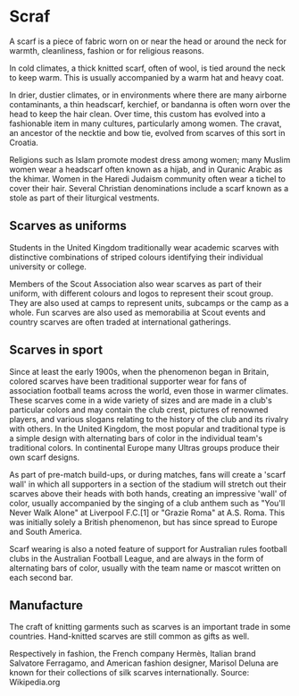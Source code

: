 # Scraf

A scarf is a piece of fabric worn on or near the head or around the neck for warmth, cleanliness, fashion or for religious reasons.

In cold climates, a thick knitted scarf, often of wool, is tied around the neck to keep warm. This is usually accompanied by a warm hat and heavy coat.

In drier, dustier climates, or in environments where there are many airborne contaminants, a thin headscarf, kerchief, or bandanna is often worn over the head to keep the hair clean. Over time, this custom has evolved into a fashionable item in many cultures, particularly among women. The cravat, an ancestor of the necktie and bow tie, evolved from scarves of this sort in Croatia.

Religions such as Islam promote modest dress among women; many Muslim women wear a headscarf often known as a hijab, and in Quranic Arabic as the khimar. Women in the Haredi Judaism community often wear a tichel to cover their hair. Several Christian denominations include a scarf known as a stole as part of their liturgical vestments.

## Scarves as uniforms 

Students in the United Kingdom traditionally wear academic scarves with distinctive combinations of striped colours identifying their individual university or college.

Members of the Scout Association also wear scarves as part of their uniform, with different colours and logos to represent their scout group. They are also used at camps to represent units, subcamps or the camp as a whole. Fun scarves are also used as memorabilia at Scout events and country scarves are often traded at international gatherings.

## Scarves in sport 

Since at least the early 1900s, when the phenomenon began in Britain, colored scarves have been traditional supporter wear for fans of association football teams across the world, even those in warmer climates. These scarves come in a wide variety of sizes and are made in a club's particular colors and may contain the club crest, pictures of renowned players, and various slogans relating to the history of the club and its rivalry with others. In the United Kingdom, the most popular and traditional type is a simple design with alternating bars of color in the individual team's traditional colors. In continental Europe many Ultras groups produce their own scarf designs.

As part of pre-match build-ups, or during matches, fans will create a 'scarf wall' in which all supporters in a section of the stadium will stretch out their scarves above their heads with both hands, creating an impressive 'wall' of color, usually accompanied by the singing of a club anthem such as "You'll Never Walk Alone" at Liverpool F.C.[1] or "Grazie Roma" at A.S. Roma. This was initially solely a British phenomenon, but has since spread to Europe and South America.

Scarf wearing is also a noted feature of support for Australian rules football clubs in the Australian Football League, and are always in the form of alternating bars of color, usually with the team name or mascot written on each second bar.

## Manufacture 

The craft of knitting garments such as scarves is an important trade in some countries. Hand-knitted scarves are still common as gifts as well.

Respectively in fashion, the French company Hermès, Italian brand Salvatore Ferragamo, and American fashion designer, Marisol Deluna are known for their collections of silk scarves internationally.
Source: Wikipedia.org 